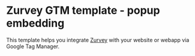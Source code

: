 # Zurvey GTM template - popup embedding
This template helps you integrate [Zurvey](https://zurvey.io/) with your website or webapp via Google Tag Manager.
